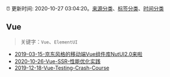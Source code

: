 :alarm_clock: 更新时间: 2020-10-27 03:04:20。[来源分类](../README.md)、[标签分类](../TAGS.md)、[时间分类](../TIMELINE.md)

## Vue


> 关键字：`Vue`、`ElementUI`



- [2019-03-15-京东风格的移动端Vue组件库NutUI2.0来啦](https://jdc.jd.com/archives/212979) 
- [2020-10-26-Vue-SSR-性能优化实践](https://juejin.im/post/6887884087915184141) 
- [2019-12-18-Vue-Testing-Crash-Course](https://dev.to/blacksonic/vue-testing-crash-course-59kl) 